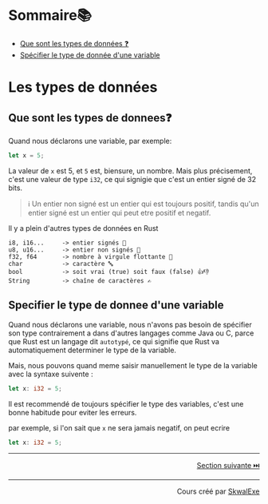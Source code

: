# Sommaire📚
- [Que sont les types de données ❓](#que-sont-les-types-de-donnees)
- [Spécifier le type de donnée d'une variable](#specifier-le-type-de-donnee-dune-variable)


# Les types de données
## Que sont les types de donnees❓
Quand nous déclarons une variable, par exemple:
```rust
let x = 5;
```
La valeur de `x` est 5, et `5` est, biensure, un nombre.
Mais plus précisement, c'est une valeur de type `i32`, ce qui signigie que c'est un entier signé de 32 bits.

> ℹ️ Un entier non signé est un entier qui est toujours positif, tandis qu'un entier signé est un entier qui peut etre positif et negatif.

Il y a plein d'autres types de données en Rust
```
i8, i16...     -> entier signés 🔢
u8, u16...     -> entier non signés 🔢
f32, f64       -> nombre à virgule flottante 🔢
char           -> caractère 🔤
bool           -> soit vrai (true) soit faux (false) 👍👎
String         -> chaîne de caractères ✍️
```

## Specifier le type de donnee d'une variable

Quand nous déclarons une variable, nous n'avons pas besoin de spécifier son type contrairement a dans d'autres langages comme Java ou C, parce que Rust est un langage dit `autotypé`, ce qui signifie que Rust va automatiquement determiner le type de la variable.

Mais, nous pouvons quand meme saisir manuellement le type de la variable avec la syntaxe suivente :
```rust
let x: i32 = 5;
```

Il est recommendé de toujours spécifier le type des variables, c'est une bonne habitude pour eviter les erreurs.

par exemple, si l'on sait que `x` ne sera jamais negatif, on peut ecrire
```rust
let x: i32 = 5;
```





---

<p align="right"><a href="https://github.com/SkwalExe/apprendre-rust/tree/main/cours/les-structures-conditionnelles">Section suivante ⏭️</a></p>


---


<p align="right">Cours créé par <a href="https://github.com/SkwalExe/" target="_blank">SkwalExe</a></p>